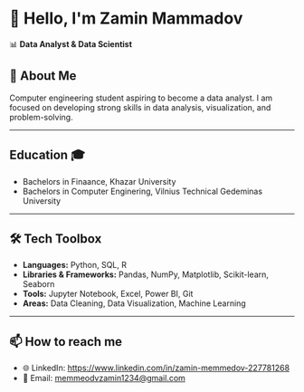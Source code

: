 # 👋 Hello, I'm Zamin Mammadov

📊 **Data Analyst & Data Scientist**  

## 🚀 About Me
Computer engineering student aspiring to become a data analyst. I am focused on developing strong skills in data analysis, visualization, and problem-solving.

---
## Education 🎓
- Bachelors in Finaance, Khazar University
- Bachelors in Computer Enginering, Vilnius Technical Gedeminas University

---

## 🛠️ Tech Toolbox
- **Languages:** Python, SQL, R  
- **Libraries & Frameworks:** Pandas, NumPy, Matplotlib, Scikit-learn, Seaborn  
- **Tools:** Jupyter Notebook, Excel, Power BI, Git  
- **Areas:** Data Cleaning, Data Visualization, Machine Learning  

---

## 📫 How to reach me
- 🌐 LinkedIn: https://www.linkedin.com/in/zamin-memmedov-227781268 
- 📧 Email: memmeodvzamin1234@gmail.com  



